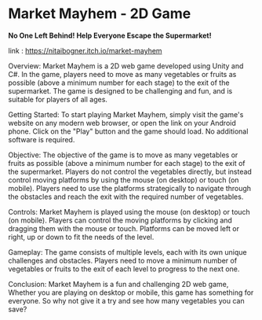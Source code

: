 # Market Mayhem - 2D Game

**No One Left Behind! Help Everyone Escape the Supermarket!**

link : https://nitaibogner.itch.io/market-mayhem

Overview:
Market Mayhem is a 2D web game developed using Unity and C#. In the game, players need to move as many vegetables or fruits as possible (above a minimum number for each stage) to the exit of the supermarket. The game is designed to be challenging and fun, and is suitable for players of all ages.

Getting Started:
To start playing Market Mayhem, simply visit the game's website on any modern web browser, or open the link on your Android phone. Click on the "Play" button and the game should load. No additional software is required.

Objective:
The objective of the game is to move as many vegetables or fruits as possible (above a minimum number for each stage) to the exit of the supermarket. Players do not control the vegetables directly, but instead control moving platforms by using the mouse (on desktop) or touch (on mobile). Players need to use the platforms strategically to navigate through the obstacles and reach the exit with the required number of vegetables.

Controls:
Market Mayhem is played using the mouse (on desktop) or touch (on mobile). Players can control the moving platforms by clicking and dragging them with the mouse or touch. Platforms can be moved left or right, up or down to fit the needs of the level.

Gameplay:
The game consists of multiple levels, each with its own unique challenges and obstacles. Players need to move a minimum number of vegetables or fruits to the exit of each level to progress to the next one. 

Conclusion:
Market Mayhem is a fun and challenging 2D web game, Whether you are playing on desktop or mobile, this game has something for everyone. So why not give it a try and see how many vegetables you can save?
